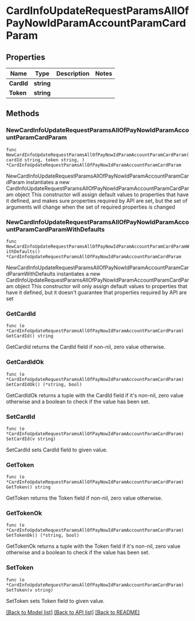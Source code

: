 # CardInfoUpdateRequestParamsAllOfPayNowIdParamAccountParamCardParam

## Properties

Name | Type | Description | Notes
------------ | ------------- | ------------- | -------------
**CardId** | **string** |  | 
**Token** | **string** |  | 

## Methods

### NewCardInfoUpdateRequestParamsAllOfPayNowIdParamAccountParamCardParam

`func NewCardInfoUpdateRequestParamsAllOfPayNowIdParamAccountParamCardParam(cardId string, token string, ) *CardInfoUpdateRequestParamsAllOfPayNowIdParamAccountParamCardParam`

NewCardInfoUpdateRequestParamsAllOfPayNowIdParamAccountParamCardParam instantiates a new CardInfoUpdateRequestParamsAllOfPayNowIdParamAccountParamCardParam object
This constructor will assign default values to properties that have it defined,
and makes sure properties required by API are set, but the set of arguments
will change when the set of required properties is changed

### NewCardInfoUpdateRequestParamsAllOfPayNowIdParamAccountParamCardParamWithDefaults

`func NewCardInfoUpdateRequestParamsAllOfPayNowIdParamAccountParamCardParamWithDefaults() *CardInfoUpdateRequestParamsAllOfPayNowIdParamAccountParamCardParam`

NewCardInfoUpdateRequestParamsAllOfPayNowIdParamAccountParamCardParamWithDefaults instantiates a new CardInfoUpdateRequestParamsAllOfPayNowIdParamAccountParamCardParam object
This constructor will only assign default values to properties that have it defined,
but it doesn't guarantee that properties required by API are set

### GetCardId

`func (o *CardInfoUpdateRequestParamsAllOfPayNowIdParamAccountParamCardParam) GetCardId() string`

GetCardId returns the CardId field if non-nil, zero value otherwise.

### GetCardIdOk

`func (o *CardInfoUpdateRequestParamsAllOfPayNowIdParamAccountParamCardParam) GetCardIdOk() (*string, bool)`

GetCardIdOk returns a tuple with the CardId field if it's non-nil, zero value otherwise
and a boolean to check if the value has been set.

### SetCardId

`func (o *CardInfoUpdateRequestParamsAllOfPayNowIdParamAccountParamCardParam) SetCardId(v string)`

SetCardId sets CardId field to given value.


### GetToken

`func (o *CardInfoUpdateRequestParamsAllOfPayNowIdParamAccountParamCardParam) GetToken() string`

GetToken returns the Token field if non-nil, zero value otherwise.

### GetTokenOk

`func (o *CardInfoUpdateRequestParamsAllOfPayNowIdParamAccountParamCardParam) GetTokenOk() (*string, bool)`

GetTokenOk returns a tuple with the Token field if it's non-nil, zero value otherwise
and a boolean to check if the value has been set.

### SetToken

`func (o *CardInfoUpdateRequestParamsAllOfPayNowIdParamAccountParamCardParam) SetToken(v string)`

SetToken sets Token field to given value.



[[Back to Model list]](../README.md#documentation-for-models) [[Back to API list]](../README.md#documentation-for-api-endpoints) [[Back to README]](../README.md)


